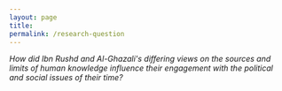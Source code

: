 ```yaml
---
layout: page
title: 
permalink: /research-question
---
```

 <em>How did Ibn Rushd and Al-Ghazali's differing views on the sources and limits of human knowledge influence their engagement with the political and social issues of their time?</em>
<br>
<br>
<br>
<br>
<br>
<br>
<br>
<br>
<br>
<br>
<br>
<br>
<br>
<br>
<br>
<br>
<br>
<br>





